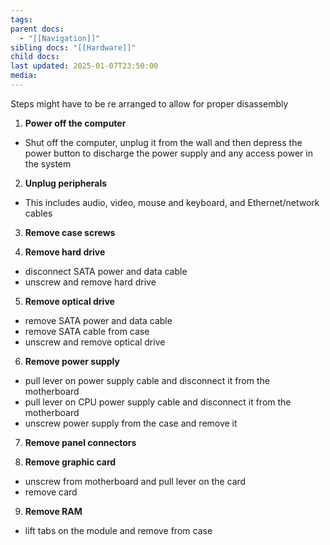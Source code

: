 ```yaml
---
tags: 
parent docs:
  - "[[Navigation]]"
sibling docs: "[[Hardware]]"
child docs: 
last updated: 2025-01-07T23:50:00
media:
---
```

Steps might have to be re arranged to allow for proper disassembly

1. **Power off the computer**
- Shut off the computer, unplug it from the wall and then depress the power button to discharge the power supply and any access power in the system

2. **Unplug peripherals** 
- This includes audio, video, mouse and keyboard, and Ethernet/network cables

3. **Remove case screws**

4. **Remove hard drive**
- disconnect SATA power and data cable
- unscrew and remove hard drive

5. **Remove optical drive**
- remove SATA power and data cable
- remove SATA cable from case
- unscrew and remove optical drive

6. **Remove power supply**
- pull lever on power supply cable and disconnect it from the motherboard
- pull lever on CPU power supply cable and disconnect it from the motherboard
- unscrew power supply from the case and remove it

7. **Remove panel connectors**

8. **Remove graphic card**
- unscrew from motherboard and pull lever on the card
- remove card

9. **Remove RAM**
- lift tabs on the module and remove from case